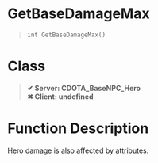 # GetBaseDamageMax
> `int GetBaseDamageMax()`
# Class
> __✔ Server: CDOTA_BaseNPC_Hero__  
> __✖ Client: undefined__  
# Function Description
Hero damage is also affected by attributes.
